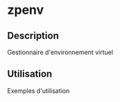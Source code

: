 # zpenv

## Description

Gestionnaire d'environnement virtuel

## Utilisation

Exemples d'utilisation

